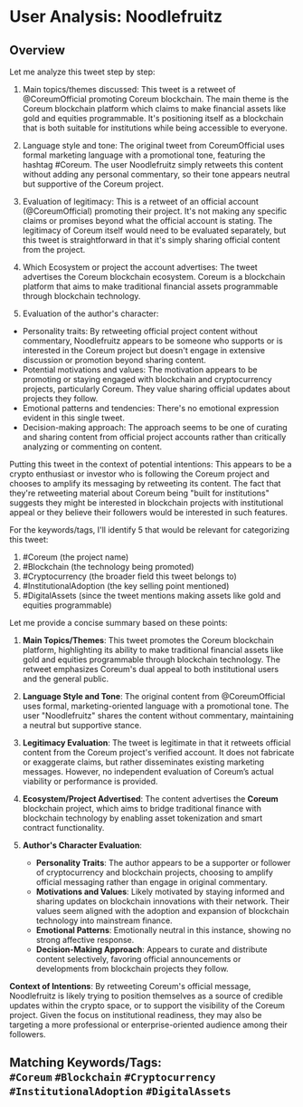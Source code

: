 # User Analysis: Noodlefruitz

## Overview

<think>
Let me analyze this tweet step by step:

1. Main topics/themes discussed:
This tweet is a retweet of @CoreumOfficial promoting Coreum blockchain. The main theme is the Coreum blockchain platform which claims to make financial assets like gold and equities programmable. It's positioning itself as a blockchain that is both suitable for institutions while being accessible to everyone.

2. Language style and tone:
The original tweet from CoreumOfficial uses formal marketing language with a promotional tone, featuring the hashtag #Coreum. The user Noodlefruitz simply retweets this content without adding any personal commentary, so their tone appears neutral but supportive of the Coreum project.

3. Evaluation of legitimacy:
This is a retweet of an official account (@CoreumOfficial) promoting their project. It's not making any specific claims or promises beyond what the official account is stating. The legitimacy of Coreum itself would need to be evaluated separately, but this tweet is straightforward in that it's simply sharing official content from the project.

4. Which Ecosystem or project the account advertises:
The tweet advertises the Coreum blockchain ecosystem. Coreum is a blockchain platform that aims to make traditional financial assets programmable through blockchain technology.

5. Evaluation of the author's character:
- Personality traits: By retweeting official project content without commentary, Noodlefruitz appears to be someone who supports or is interested in the Coreum project but doesn't engage in extensive discussion or promotion beyond sharing content.
- Potential motivations and values: The motivation appears to be promoting or staying engaged with blockchain and cryptocurrency projects, particularly Coreum. They value sharing official updates about projects they follow.
- Emotional patterns and tendencies: There's no emotional expression evident in this single tweet.
- Decision-making approach: The approach seems to be one of curating and sharing content from official project accounts rather than critically analyzing or commenting on content.

Putting this tweet in the context of potential intentions:
This appears to be a crypto enthusiast or investor who is following the Coreum project and chooses to amplify its messaging by retweeting its content. The fact that they're retweeting material about Coreum being "built for institutions" suggests they might be interested in blockchain projects with institutional appeal or they believe their followers would be interested in such features.

For the keywords/tags, I'll identify 5 that would be relevant for categorizing this tweet:
1. #Coreum (the project name)
2. #Blockchain (the technology being promoted)
3. #Cryptocurrency (the broader field this tweet belongs to)
4. #InstitutionalAdoption (the key selling point mentioned)
5. #DigitalAssets (since the tweet mentions making assets like gold and equities programmable)

Let me provide a concise summary based on these points:
</think>

1. **Main Topics/Themes**: This tweet promotes the Coreum blockchain platform, highlighting its ability to make traditional financial assets like gold and equities programmable through blockchain technology. The retweet emphasizes Coreum's dual appeal to both institutional users and the general public.

2. **Language Style and Tone**: The original content from @CoreumOfficial uses formal, marketing-oriented language with a promotional tone. The user "Noodlefruitz" shares the content without commentary, maintaining a neutral but supportive stance.

3. **Legitimacy Evaluation**: The tweet is legitimate in that it retweets official content from the Coreum project's verified account. It does not fabricate or exaggerate claims, but rather disseminates existing marketing messages. However, no independent evaluation of Coreum’s actual viability or performance is provided.

4. **Ecosystem/Project Advertised**: The content advertises the **Coreum** blockchain project, which aims to bridge traditional finance with blockchain technology by enabling asset tokenization and smart contract functionality.

5. **Author's Character Evaluation**:
   - **Personality Traits**: The author appears to be a supporter or follower of cryptocurrency and blockchain projects, choosing to amplify official messaging rather than engage in original commentary.
   - **Motivations and Values**: Likely motivated by staying informed and sharing updates on blockchain innovations with their network. Their values seem aligned with the adoption and expansion of blockchain technology into mainstream finance.
   - **Emotional Patterns**: Emotionally neutral in this instance, showing no strong affective response.
   - **Decision-Making Approach**: Appears to curate and distribute content selectively, favoring official announcements or developments from blockchain projects they follow.

**Context of Intentions**: By retweeting Coreum's official message, Noodlefruitz is likely trying to position themselves as a source of credible updates within the crypto space, or to support the visibility of the Coreum project. Given the focus on institutional readiness, they may also be targeting a more professional or enterprise-oriented audience among their followers.

**Matching Keywords/Tags**:  
`#Coreum` `#Blockchain` `#Cryptocurrency` `#InstitutionalAdoption` `#DigitalAssets`
---
